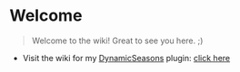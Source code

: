 # Welcome

> Welcome to the wiki!
> Great to see you here. ;)

- Visit the wiki for my [DynamicSeasons][1] plugin: [click here](DynamicSeasons.md)


[1]: https://www.spigotmc.org/resources/111362